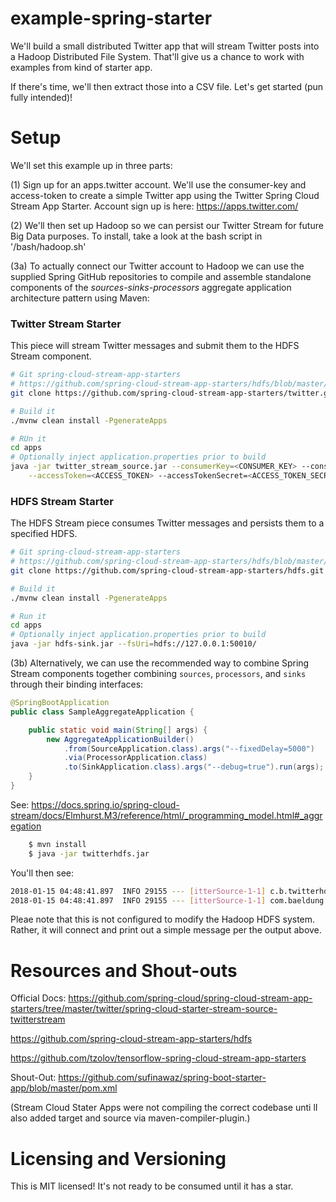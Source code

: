 # example-spring-starter

We'll build a small distributed Twitter app that will stream Twitter posts into a Hadoop Distributed File System. That'll give us a chance to work with examples from kind of starter app. 

If there's time, we'll then extract those into a CSV file. Let's get started (pun fully intended)!

# Setup

We'll set this example up in three parts:

(1) Sign up for an apps.twitter account. We'll use the consumer-key and access-token to create a simple Twitter app using the Twitter Spring Cloud Stream App Starter. Account sign up is here: https://apps.twitter.com/

(2) We'll then set up Hadoop so we can persist our Twitter Stream for future Big Data purposes. 
To install, take a look at the bash script in '/bash/hadoop.sh'

(3a) To actually connect our Twitter account to Hadoop we can use the supplied Spring GitHub repositories to compile and assemble standalone components of the _sources-sinks-processors_ aggregate application architecture pattern using Maven:

### Twitter Stream Starter

This piece will stream Twitter messages and submit them to the HDFS Stream component.

```bash
# Git spring-cloud-stream-app-starters
# https://github.com/spring-cloud-stream-app-starters/hdfs/blob/master/spring-cloud-starter-stream-sink-hdfs/README.adoc
git clone https://github.com/spring-cloud-stream-app-starters/twitter.git

# Build it
./mvnw clean install -PgenerateApps

# RUn it
cd apps
# Optionally inject application.properties prior to build
java -jar twitter_stream_source.jar --consumerKey=<CONSUMER_KEY> --consumerSecret=<CONSUMER_SECRET> \
    --accessToken=<ACCESS_TOKEN> --accessTokenSecret=<ACCESS_TOKEN_SECRET>
```

### HDFS Stream Starter

The HDFS Stream piece consumes Twitter messages and persists them to a specified HDFS.

```bash
# Git spring-cloud-stream-app-starters
# https://github.com/spring-cloud-stream-app-starters/hdfs/blob/master/spring-cloud-starter-stream-sink-hdfs/README.adoc
git clone https://github.com/spring-cloud-stream-app-starters/hdfs.git

# Build it
./mvnw clean install -PgenerateApps

# Run it
cd apps
# Optionally inject application.properties prior to build
java -jar hdfs-sink.jar --fsUri=hdfs://127.0.0.1:50010/
```

(3b) Alternatively, we can use the recommended way to combine Spring Stream components together combining `sources`, `processors`, and `sinks` through their binding interfaces:

```java
@SpringBootApplication
public class SampleAggregateApplication {

	public static void main(String[] args) {
		new AggregateApplicationBuilder()
			.from(SourceApplication.class).args("--fixedDelay=5000")
			.via(ProcessorApplication.class)
			.to(SinkApplication.class).args("--debug=true").run(args);
	}
}
```

See: https://docs.spring.io/spring-cloud-stream/docs/Elmhurst.M3/reference/html/_programming_model.html#_aggregation

```bash
    $ mvn install
    $ java -jar twitterhdfs.jar
```

You'll then see:

```bash
2018-01-15 04:48:41.897  INFO 29155 --- [itterSource-1-1] c.b.twitterhdfs.processor.ProcessorApp   : Payload received!
2018-01-15 04:48:41.897  INFO 29155 --- [itterSource-1-1] com.baeldung.twitterhdfs.sink.SinkApp    : Received: {"created_at":"Mon Jan 15 04:48:42 +0000 2018","id":952764456802516993,"id_str":"952764456802516993","text":"RT @s_kurosaki: \u3064\u3044\u306b\u2026 https:\/\/t.co\/EAL5bOq75q","source":"\u003ca href=\"https:\/\/twitter.com\/ABS104a\" rel=\"nofollow\"\u003eBiyon\u2261(\u3000\u03b5:) Pro\u003c\/a\u003e","truncated":false,"in_reply_to_status_id":null,"in_reply_to_status_id_str":null,"in_reply_to_user_id":null,"in_reply_to_user_id_str":null,"in_reply_to_screen_name":null,"user":{"id":721998925494820866,"id_str":"721998925494820866","name":"\u305b\u3063\u3051\u3093","screen_name":"paos41_1","location":"\u5343\u8449\u2190\u2192\u6771\u4eac","url":null,"description":"\u30c1\u30ad\u30f3\ud83d\udc14\u306a\u58f0\u8c5a\ud83d\udc37..............\n\u5343\u8449\u306e\u3057\u3087\u307c\u3044\u5c0f\u5b66\u6821\u2192\u305d\u306e\u8fd1\u304f\u306e\u30b4\u30df\u4e2d\u5b66\u6821\u2192\u6771\u4eac\u795e\u5948\u5ddd\u306e\u5883\u306e\u30af\u30bd\u9ad8\u6821\u2192\u90fd\u4f1a\u306e\u3078\u3093\u306a\u5c02\u9580\u5b66\u6821","translator_type":"none","protected":false,"verified":false,"followers_count":213,"friends_count":584,"listed_count":1,"favourites_count":7149,"statuses_count":56427,"created_at":"Mon Apr 18 09:48:52 +0000 2016","utc_offset":-28800,"time_zone":"Pacific Time (US & Canada)","geo_enabled":false,"lang":"ja","contributors_enabled":false,"is_translator":false,"profile_background_color":"000000","profile_background_image_url":"http:\/\/abs.twimg.com\/images\/themes\/theme1\/bg.png","profile_background_image_url_https":"https:\/\/abs.twimg.com\/images\/themes\/theme1\/bg.png","profile_background_tile":false,"profile_link_color":"0084B4","profile_sidebar_border_color":"000000","profile_sidebar_fill_color":"000000","profile_text_color":"000000","profile_use_background_image":false,"profile_image_url":"http:\/\/pbs.twimg.com\/profile_images\/721999281566003201\/Hw9R6l7N_normal.jpg","profile_image_url_https":"https:\/\/pbs.twimg.com\/profile_images\/721999281566003201\/Hw9R6l7N_normal.jpg","profile_banner_url":"https:\/\/pbs.twimg.com\/profile_banners\/721998925494820866\/1479364196","default_profile":false,"default_profile_image":false,"following":null,"follow_request_sent":null,"notifications":null},"geo":null,"coordinates":null,"place":null,"contributors":null,"retweeted_status":{"created_at":"Mon Jan 15 03:05:05 +0000 2018","id":952738379136876544,"id_str":"952738379136876544","text":"\u3064\u3044\u306b\u2026 https:\/\/t.co\/EAL5bOq75q","display_text_range":[0,4],"source":"\u003ca href=\"http:\/\/twitter.com\/download\/android\" rel=\"nofollow\"\u003eTwitter for Android\u003c\/a\u003e","truncated":false,"in_reply_to_status_id":null,"in_reply_to_status_id_str":null,"in_reply_to_user_id":null,"in_reply_to_user_id_str":null,"in_reply_to_screen_name":null,"user":{"id":93147655,"id_str":"93147655","name":"\u9ed2\u5d0e","screen_name":"s_kurosaki","location":"\u307f\u3093\u306a\u306e\u3076\u3069\u30fc\u304b\u3093","url":"http:\/\/www.nicovideo.jp\/user\/15166922","description":"\u96e8\u306e\u4e2d\u3001\u670d\u3092\u7740\u305a\u306b\u8e0a\u308b\u4eba\u9593\u304c\u3044\u3066\u3082\u3044\u3044\u3002\u81ea\u7531\u3068\u306f\u305d\u3046\u3044\u3046\u3053\u3068\u3060\u3002","translator_type":"none","protected":false,"verified":false,"followers_count":1694,"friends_count":425,"listed_count":43,"favourites_count":4700,"statuses_count":60442,"created_at":"Sat Nov 28 08:47:08 +0000 2009","utc_offset":32400,"time_zone":"Tokyo","geo_enabled":false,"lang":"ja","contributors_enabled":false,"is_translator":false,"profile_background_color":"131516","profile_background_image_url":"http:\/\/abs.twimg.com\/images\/themes\/theme14\/bg.gif","profile_background_image_url_https":"https:\/\/abs.twimg.com\/images\/themes\/theme14\/bg.gif","profile_background_tile":true,"profile_link_color":"1B95E0","profile_sidebar_border_color":"FFFFFF","profile_sidebar_fill_color":"EFEFEF","profile_text_color":"333333","profile_use_background_image":true,"profile_image_url":"http:\/\/pbs.twimg.com\/profile_images\/875529011761434624\/e6kS3tHN_normal.png","profile_image_url_https":"https:\/\/pbs.twimg.com\/profile_images\/875529011761434624\/e6kS3tHN_normal.png","profile_banner_url":"https:\/\/pbs.twimg.com\/profile_banners\/93147655\/1478783161","default_profile":false,"default_profile_image":false,"following":null,"follow_request_sent":null,"notifications":null},"geo":null,"coordinates":null,"place":null,"contributors":null,"is_quote_status":false,"quote_count":0,"reply_count":0,"retweet_count":112,"favorite_count":37,"entities":{"hashtags":[],"urls":[],"user_mentions":[],"symbols":[],"media":[{"id":952738358018523136,"id_str":"952738358018523136","indices":[5,28],"media_url":"http:\/\/pbs.twimg.com\/media\/DTjOfSGVQAAwq-l.jpg","media_url_https":"https:\/\/pbs.twimg.com\/media\/DTjOfSGVQAAwq-l.jpg","url":"https:\/\/t.co\/EAL5bOq75q","display_url":"pic.twitter.com\/EAL5bOq75q","expanded_url":"https:\/\/twitter.com\/s_kurosaki\/status\/952738379136876544\/photo\/1","type":"photo","sizes":{"medium":{"w":675,"h":1200,"resize":"fit"},"thumb":{"w":150,"h":150,"resize":"crop"},"large":{"w":1080,"h":1920,"resize":"fit"},"small":{"w":383,"h":680,"resize":"fit"}}}]},"extended_entities":{"media":[{"id":952738358018523136,"id_str":"952738358018523136","indices":[5,28],"media_url":"http:\/\/pbs.twimg.com\/media\/DTjOfSGVQAAwq-l.jpg","media_url_https":"https:\/\/pbs.twimg.com\/media\/DTjOfSGVQAAwq-l.jpg","url":"https:\/\/t.co\/EAL5bOq75q","display_url":"pic.twitter.com\/EAL5bOq75q","expanded_url":"https:\/\/twitter.com\/s_kurosaki\/status\/952738379136876544\/photo\/1","type":"photo","sizes":{"medium":{"w":675,"h":1200,"resize":"fit"},"thumb":{"w":150,"h":150,"resize":"crop"},"large":{"w":1080,"h":1920,"resize":"fit"},"small":{"w":383,"h":680,"resize":"fit"}}}]},"favorited":false,"retweeted":false,"possibly_sensitive":false,"filter_level":"lo^C":"","profile_background_image_url_https":"","profile_background_tile":false,"profile_link_color":"1DA1F2","profile_sidebar_border_color":"C0DEED","profile_sidebar_fill_color":"DDEEF6","profile_text_color":"333333","profile_use_background_image":true,"profile_image_url":"http:\/\/pbs.twimg.com\/profile_images\/952512957908271105\/xVZ5JXJT_normal.jpg","profile_image_url_https":"https:\/\/pbs.twimg.com\/profile_images\/952512957908271105\/xVZ5JXJT_normal.jpg","profile_banner_url":"https:\/\/pbs.twimg.com\/profile_banners\/952502744216059905\/1515951255","default_profile":true,"default_profile_image":false,"following":null,"follow_request_sent":null,"notifications":null},"geo":null,"coordinates":null,"place":null,"contributors":null,"is_quote_status":false,"quote_count":0,"reply_count":0,"retweet_count":0,"favorite_count":0,"entities":{"hashtags":[],"urls":[],"user_mentions":[{"screen_name":"Ragnarok_B","name":"\ube0c\ub8e8\ud23c","id":952510358224171010,"id_str":"952510358224171010","indices":[0,11]}],"symbols":[]},"favorited":false,"retweeted":false,"filter_level":"low","lang":"ko","timestamp_ms":"1515991722660"}
```

Pleae note that this is not configured to modify the Hadoop HDFS system. Rather, it will connect and print out a simple message per the output above.

# Resources and Shout-outs

Official Docs: https://github.com/spring-cloud/spring-cloud-stream-app-starters/tree/master/twitter/spring-cloud-starter-stream-source-twitterstream

https://github.com/spring-cloud-stream-app-starters/hdfs

https://github.com/tzolov/tensorflow-spring-cloud-stream-app-starters

Shout-Out: https://github.com/sufinawaz/spring-boot-starter-app/blob/master/pom.xml

(Stream Cloud Stater Apps were not compiling the correct codebase unti lI also added target and source via maven-compiler-plugin.)

# Licensing and Versioning

This is MIT licensed! It's not ready to be consumed until it has a star.
